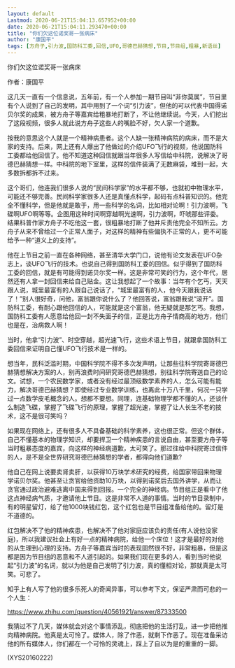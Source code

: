 ```yaml
---
layout: default
Lastmod: 2020-06-21T15:04:13.657952+00:00
date: 2020-06-21T15:04:11.293470+00:00
title: "你们欠这位诺奖哥一张病床"
author: "康国平"
tags: [方舟子,引力波,国防科工委,回信,UFO,哥德巴赫猜想,节目,节目组,粗暴,新语丝]
---
```


你们欠这位诺奖哥一张病床

作者：康国平

这几天一直有一个信息说，五年前，有一个人参加一期节目叫“非你莫属”，节目里有个人说到了自己的发明，其中用到了一个词“引力波”，但他的可以代表中国得诺贝尔奖的成果，被方舟子等嘉宾给粗暴地打断了，不让他继续说。今天，人们挖出了这段视频，很多人就此说方舟子这些人的嘴脸不好，欠人家一个道歉。

按我的意思这个人就是一个精神病患者。这个人缺一张精神病院的病床，而不是大家的支持。后来，网上还有人爆出了他做过的介绍UFO飞行的视频，他说国防科工委都给他回信了。他不知道这种回信就跟当年很多人写信给中科院，说解决了哥德巴赫猜想一样。中科院的地下室里，这样的信件装满了无数麻袋，堆到一起，大多数拆都拆不过来。

这个哥们，他连我们很多人说的“民间科学家”的水平都不够，也就初中物理水平，可能还不够完善。民间科学家很多人还是真懂点科学，起码有点科普知识的。他完全不懂科学，但是他就是敢于，用一些科学的名词，比如相对论啊！引力波啊，飞碟啊UFO啊等等。企图用这种时间啊穿越啊光速啊，引力波啊，吓唬那些评委。结果科普作家方舟子不吃他这一套，很粗暴地打断了他并斥责他完全不知所云。方舟子从来不曾给过一个正常人面子，对这样的精神有些偏执不正常的人，更不可能给予一种“道义上的支持”。

他在上节目之前一直在各种网络，甚至清华大学门口，说他有论文发表在UFO杂志上，谈UFO飞行的技术。也说自己得到国防科工委的回信。似乎得到了国防科工委的回信，就是有可能得到诺贝尔奖一样。这是非常可笑的行为，这个年代，居然还有人拿一封回信来给自己贴金。这让我想起了一个故事：当年有个乞丐，天天跟人说，城里最富有的人跟自己说话了，“城里最富有的人，他今天跟我说话了！”别人很好奇，问他，富翁跟你说什么了？他回答说，富翁跟我说“滚开”。国防科工委，有耐心跟他回信的人，可能就是这个富翁，他无疑就是那乞丐。我想，国防科工委有人愿意给他回一封不失面子的信，正是比方舟子情商高的地方，他们也是在，治病救人啊！

当时，他拿“引力波”、时空穿越，超光速飞行，这些术语上节目，就跟拿国防科工委回信来证明自己懂UFO飞行技术是一样的。

想当年，民科泛滥时期，中国科学院不得不多次发声明，让那些往科学院寄哥德巴赫猜想解决方案的人，别再浪费时间研究哥德巴赫猜想，别往科学院寄送自己的论文。试想，一个农民数学家，或者没有经过最顶级数学素养的人，怎么可能有能力，解决哥德巴赫猜想？即使经过专业数学训练，也离此十万八千里，何况一只学过一点数学皮毛概念的人。想都不要想。同理，连基础物理学都不懂的人，还谈什么制造飞碟，掌握了飞碟飞行的原理，掌握了超光速，掌握了让人长生不老的技术，这不是很可笑吗？

如果现在网络上，还有很多人不具备基础的科学素养，这也很正常。但这个群体，自己不懂基本的物理学知识，却要捍卫一个精神疾患的言说自由，甚至要方舟子等当时粗暴态度的嘉宾，向这样的神经病道歉，太可笑了。那过往给中科院寄过信件的人，是不是全世界研究哥德巴赫猜想的学者，都得向他们道歉?

他自己在网上说要卖肾卖肝，以获得10万块学术研究的经费，给国家带回来物理学诺贝尔奖。他甚至让贪官给他资助10万块，以得到诺奖后去国外讲学，从而让贪官通过政治避难逃离中国来得到回报。一个完全的神经病。节目组正是看中了他这点神经病气质，才邀请他上节目。这是非常不人道的事情。当时的节目录制中，有的明星留灯，给了他1000块钱红包，这个红包也是节目组准备给他的。留灯是不道德的。

红包解决不了他的精神疾患，也解决不了他对家庭应该负的责任(有人说他没家庭)，所以我建议社会上有好一点的精神病院，给他一个床位！这才是最好的对他的从生理到心理的支持。方舟子等嘉宾当时的表现固然很不好，非常粗暴，但是这都是因为节目组的恶意和不人道引起的。如果我们现在更多的人，看到当时他说起“引力波”的名词，就以为他是自己发明了引力波，真的懂相对论，那就真是太可笑。可悲了。

知乎上有人写了他的很多乐死人的奇闻异事，可以参考下文，保证严肃而可悲的一个人生：

https://www.zhihu.com/question/40561921/answer/87333500

我猜过不了几天，媒体就会对这个事情添乱，彻底把他的生活打乱，进一步把他推向精神病院。他真是太可怜了。媒体人，除了作恶，就剩下作恶了。现在准备采访他的所有媒体人，你们都在一个可怜的灵魂上，踩上了自以为是的重重的一脚。

(XYS20160222)

